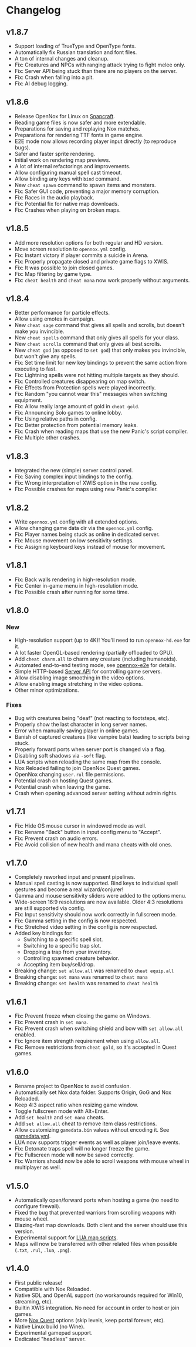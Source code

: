 # Changelog

## v1.8.7

- Support loading of TrueType and OpenType fonts.
- Automatically fix Russian translation and font files.
- A ton of internal changes and cleanup.
- Fix: Creatures and NPCs with ranging attack trying to fight melee only.
- Fix: Server API being stuck than there are no players on the server.
- Fix: Crash when falling into a pit.
- Fix: AI debug logging.

## v1.8.6

- Release OpenNox for Linux on [Snapcraft](https://snapcraft.io/opennox).
- Reading game files is now safer and more extendable.
- Preparations for saving and replaying Nox matches.
- Preparations for rendering TTF fonts in game engine.
- E2E mode now allows recording player input directly (to reproduce bugs).
- Safer and faster sprite rendering.
- Initial work on rendering map previews.
- A lot of internal refactorings and improvements.
- Allow configuring manual spell cast timeout.
- Allow binding any keys with `bind` command.
- New `cheat spawn` command to spawn items and monsters.
- Fix: Safer GUI code, preventing a major memory corruption.
- Fix: Races in the audio playback.
- Fix: Potential fix for native map downloads.
- Fix: Crashes when playing on broken maps.

## v1.8.5

- Add more resolution options for both regular and HD version.
- Move screen resolution to `opennox.yml` config.
- Fix: Instant victory if player commits a suicide in Arena.
- Fix: Properly propagate closed and private game flags to XWIS.
- Fix: It was possible to join closed games.
- Fix: Map filtering by game type.
- Fix: `cheat health` and `cheat mana` now work properly without arguments.

## v1.8.4

- Better performance for particle effects.
- Allow using emotes in campaign.
- New `cheat sage` command that gives all spells and scrolls, but doesn't make you invincible.
- New `cheat spells` command that only gives all spells for your class.
- New `cheat scrolls` command that only gives all best scrolls.
- New `cheat god` (as opposed to `set god`) that only makes you invincible, but won't give any spells.
- Fix: Set time limit for new key bindings to prevent the same action from executing to fast.
- Fix: Lightning spells were not hitting multiple targets as they should.
- Fix: Controlled creatures disappearing on map switch.
- Fix: Effects from Protection spells were played incorrectly.
- Fix: Random "you cannot wear this" messages when switching equipment.
- Fix: Allow really large amount of gold in `cheat gold`.
- Fix: Announcing Solo games to online lobby.
- Fix: Using relative paths in config.
- Fix: Better protection from potential memory leaks.
- Fix: Crash when reading maps that use the new Panic's script compiler.
- Fix: Multiple other crashes.

## v1.8.3

- Integrated the new (simple) server control panel. 
- Fix: Saving complex input bindings to the config.
- Fix: Wrong interpretation of XWIS option in the new config.
- Fix: Possible crashes for maps using new Panic's compiler.

## v1.8.2

- Write `opennox.yml` config with all extended options.
- Allow changing game data dir via the `opennox.yml` config.
- Fix: Player names being stuck as online in dedicated server.
- Fix: Mouse movement on low sensitivity settings.
- Fix: Assigning keyboard keys instead of mouse for movement.

## v1.8.1

- Fix: Back walls rendering in high-resolution mode.
- Fix: Center in-game menu in high-resolution mode.
- Fix: Possible crash after running for some time.

## v1.8.0

### New

- High-resolution support (up to 4K)! You'll need to run `opennox-hd.exe` for it.
- A lot faster OpenGL-based rendering (partially offloaded to GPU).
- Add `cheat charm.all` to charm any creature (including humanoids).
- Automated end-to-end testing mode, see [opennox-e2e](https://github.com/noxworld-dev/opennox-e2e) for details.
- Simple HTTP-based [Server API](./docs/server-api.md) for controlling game servers.
- Allow disabling image smoothing in the video options.
- Allow enabling image stretching in the video options.
- Other minor optimizations.

### Fixes

- Bug with creatures being "deaf" (not reacting to footsteps, etc).
- Properly show the last character in long server names.
- Error when manually saving player in online games.
- Banish of captured creatures (like vampire bats) leading to scripts being stuck.
- Properly forward ports when server port is changed via a flag.
- Disabling soft shadows via `-soft` flag.
- LUA scripts when reloading the same map from the console.
- Nox Reloaded failing to join OpenNox Quest games.
- OpenNox changing `user.rul` file permissions.
- Potential crash on hosting Quest games.
- Potential crash when leaving the game.
- Crash when opening advanced server setting without admin rights.

## v1.7.1

- Fix: Hide OS mouse cursor in windowed mode as well.
- Fix: Rename "Back" button in input config menu to "Accept".
- Fix: Prevent crash on audio errors.
- Fix: Avoid collision of new health and mana cheats with old ones.

## v1.7.0

- Completely reworked input and present pipelines.
- Manual spell casting is now supported. Bind keys to individual spell gestures and become a real wizard/conjurer!
- Gamma and mouse sensitivity sliders were added to the options menu.
- Wide-screen 16:9 resolutions are now available. Older 4:3 resolutions are still supported via config.
- Fix: Input sensitivity should now work correctly in fullscreen mode.
- Fix: Gamma setting in the config is now respected.
- Fix: Stretched video setting in the config is now respected.
- Added key bindings for:
  - Switching to a specific spell slot.
  - Switching to a specific trap slot.
  - Dropping a trap from your inventory.
  - Controlling spawned creature behavior.
  - Accepting item buy/sell/drop.
- Breaking change: `set allow.all` was renamed to `cheat equip.all`
- Breaking change: `set mana` was renamed to `cheat mana`
- Breaking change: `set health` was renamed to `cheat health`

## v1.6.1

- Fix: Prevent freeze when closing the game on Windows. 
- Fix: Prevent crash in `set mana`.
- Fix: Prevent crash when switching shield and bow with `set allow.all` enabled.
- Fix: Ignore item strength requirement when using `allow.all`.
- Fix: Remove restrictions from `cheat gold`, so it's accepted in Quest games.

## v1.6.0

- Rename project to OpenNox to avoid confusion.
- Automatically set Nox data folder. Supports Origin, GoG and Nox Reloaded.
- Keep 4:3 aspect ratio when resizing game window.
- Toggle fullscreen mode with Alt+Enter.
- Add `set health` and `set mana` cheats.
- Add `set allow.all` cheat to remove item class restrictions.
- Allow customizing `gamedata.bin` values without encoding it. See [gamedata.yml](./docs/gamedata-sample.yml).
- LUA now supports trigger events as well as player join/leave events.
- Fix: Detonate traps spell will no longer freeze the game.
- Fix: Fullscreen mode will now be saved correctly.
- Fix: Warriors should now be able to scroll weapons with mouse wheel in multiplayer as well.

## v1.5.0

- Automatically open/forward ports when hosting a game (no need to configure firewall).
- Fixed the bug that prevented warriors from scrolling weapons with mouse wheel.
- Blazing-fast map downloads. Both client and the server should use this version.
- Experimental support for [LUA map scripts](./docs/maps-lua.md).
- Maps will now be transferred with other related files when possible (`.txt`, `.rul`, `.lua`, `.png`).

## v1.4.0

- First public release!
- Compatible with Nox Reloaded.
- Native SDL and OpenAL support (no workarounds required for Win10, streaming, etc).
- Builtin XWIS integration. No need for account in order to host or join games.
- More [Nox Quest](./docs/game-quest.md) options (skip levels, keep portal forever, etc).
- Native Linux build (no Wine).
- Experimental gamepad support.
- Dedicated "headless" server.
